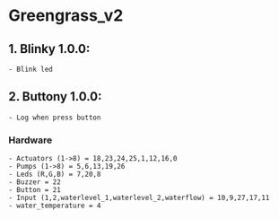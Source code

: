 # Greengrass_v2

## 1. Blinky 1.0.0:
    - Blink led

## 2. Buttony 1.0.0:
    - Log when press button






### Hardware
    - Actuators (1->8) = 18,23,24,25,1,12,16,0
    - Pumps (1->8) = 5,6,13,19,26
    - Leds (R,G,B) = 7,20,8
    - Buzzer = 22
    - Button = 21
    - Input (1,2,waterlevel_1,waterlevel_2,waterflow) = 10,9,27,17,11
    - water_temperature = 4


